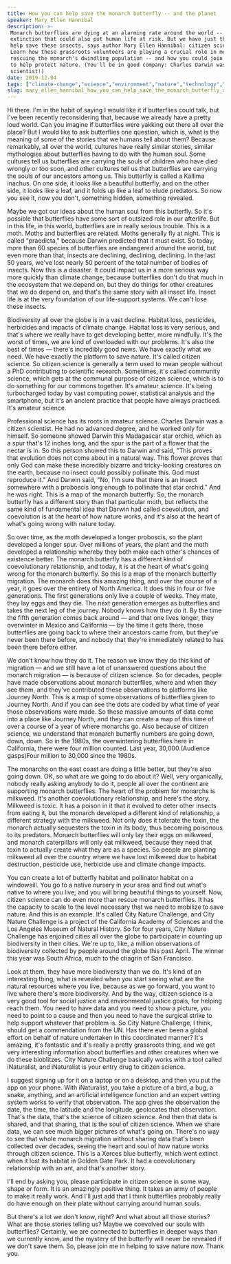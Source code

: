 ```yaml
---
title: How you can help save the monarch butterfly -- and the planet
speaker: Mary Ellen Hannibal
description: >-
 Monarch butterflies are dying at an alarming rate around the world -- a looming
 extinction that could also put human life at risk. But we have just the thing to
 help save these insects, says author Mary Ellen Hannibal: citizen scientists.
 Learn how these grassroots volunteers are playing a crucial role in measuring and
 rescuing the monarch's dwindling population -- and how you could join their ranks
 to help protect nature. (You'll be in good company: Charles Darwin was a citizen
 scientist!)
date: 2019-12-04
tags: ["climate-change","science","environment","nature","technology","ecology","biodiversity","animals","community","collaboration"]
slug: mary_ellen_hannibal_how_you_can_help_save_the_monarch_butterfly_and_the_planet
---
```


Hi there. I'm in the habit of saying I would like it if butterflies could talk, but I've
been recently reconsidering that, because we already have a pretty loud world. Can you
imagine if butterflies were yakking out there all over the place? But I would like to ask
butterflies one question, which is, what is the meaning of some of the stories that we
humans tell about them? Because remarkably, all over the world, cultures have really
similar stories, similar mythologies about butterflies having to do with the human soul.
Some cultures tell us butterflies are carrying the souls of children who have died wrongly
or too soon, and other cultures tell us that butterflies are carrying the souls of our
ancestors among us. This butterfly is called a Kallima inachus. On one side, it looks like
a beautiful butterfly, and on the other side, it looks like a leaf, and it folds up like a
leaf to elude predators. So now you see it, now you don't, something hidden, something
revealed.

Maybe we got our ideas about the human soul from this butterfly. So it's possible that
butterflies have some sort of outsized role in our afterlife. But in this life, in this
world, butterflies are in really serious trouble. This is a moth. Moths and butterflies are
related. Moths generally fly at night. This is called "praedicta," because Darwin
predicted that it must exist. So today, more than 60 species of butterflies are endangered
around the world, but even more than that, insects are declining, declining, declining. In
the last 50 years, we've lost nearly 50 percent of the total number of bodies of insects.
Now this is a disaster. It could impact us in a more serious way more quickly than climate
change, because butterflies don't do that much in the ecosystem that we depend on, but
they do things for other creatures that we do depend on, and that's the same story with
all insect life. Insect life is at the very foundation of our life-support systems. We
can't lose these insects.

Biodiversity all over the globe is in a vast decline. Habitat loss, pesticides, herbicides
and impacts of climate change. Habitat loss is very serious, and that's where we really
have to get developing better, more mindfully. It's the worst of times, we are kind of
overloaded with our problems. It's also the best of times — there's incredibly good news.
We have exactly what we need. We have exactly the platform to save nature. It's called
citizen science. So citizen science is generally a term used to mean people without a PhD
contributing to scientific research. Sometimes, it's called community science, which gets
at the communal purpose of citizen science, which is to do something for our commons
together. It's amateur science. It's being turbocharged today by vast computing power,
statistical analysis and the smartphone, but it's an ancient practice that people have
always practiced. It's amateur science.

Professional science has its roots in amateur science. Charles Darwin was a citizen
scientist. He had no advanced degree, and he worked only for himself. So someone showed
Darwin this Madagascar star orchid, which as a spur that's 12 inches long, and the spur is
the part of a flower that the nectar is in. So this person showed this to Darwin and said,
"This proves that evolution does not come about in a natural way. This flower proves that
only God can make these incredibly bizarre and tricky-looking creatures on the earth,
because no insect could possibly pollinate this. God must reproduce it." And Darwin said,
"No, I'm sure that there is an insect somewhere with a proboscis long enough to pollinate
that star orchid." And he was right. This is a map of the monarch butterfly. So, the
monarch butterfly has a different story than that particular moth, but reflects the same
kind of fundamental idea that Darwin had called coevolution, and coevolution is at the
heart of how nature works, and it's also at the heart of what's going wrong with nature
today.

So over time, as the moth developed a longer proboscis, so the plant developed a longer
spur. Over millions of years, the plant and the moth developed a relationship whereby they
both make each other's chances of existence better. The monarch butterfly has a different
kind of coevolutionary relationship, and today, it is at the heart of what's going wrong
for the monarch butterfly. So this is a map of the monarch butterfly migration. The monarch
does this amazing thing, and over the course of a year, it goes over the entirety of North
America. It does this in four or five generations. The first generations only live a
couple of weeks. They mate, they lay eggs and they die. The next generation emerges as
butterflies and takes the next leg of the journey. Nobody knows how they do it. By the
time the fifth generation comes back around — and that one lives longer, they overwinter
in Mexico and California — by the time it gets there, those butterflies are going back to
where their ancestors came from, but they've never been there before, and nobody that
they're immediately related to has been there before either.

We don't know how they do it. The reason we know they do this kind of migration — and we
still have a lot of unanswered questions about the monarch migration — is because of
citizen science. So for decades, people have made observations about monarch butterflies,
where and when they see them, and they've contributed these observations to platforms like
Journey North. This is a map of some observations of butterflies given to Journey North.
And if you can see the dots are coded by what time of year those observations were made.
So these massive amounts of data come into a place like Journey North, and they can create
a map of this time of over a course of a year of where monarchs go. Also because of
citizen science, we understand that monarch butterfly numbers are going down, down, down.
So in the 1980s, the overwintering butterflies here in California, there were four million
counted. Last year, 30,000.(Audience gasps)Four million to 30,000 since the
1980s.

The monarchs on the east coast are doing a little better, but they're also going down. OK,
so what are we going to do about it? Well, very organically, nobody really asking anybody
to do it, people all over the continent are supporting monarch butterflies. The heart of
the problem for monarchs is milkweed. It's another coevolutionary relationship, and here's
the story. Milkweed is toxic. It has a poison in it that it evolved to deter other insects
from eating it, but the monarch developed a different kind of relationship, a different
strategy with the milkweed. Not only does it tolerate the toxin, the monarch actually
sequesters the toxin in its body, thus becoming poisonous to its predators. Monarch
butterflies will only lay their eggs on milkweed, and monarch caterpillars will only eat
milkweed, because they need that toxin to actually create what they are as a species. So
people are planting milkweed all over the country where we have lost milkweed due to
habitat destruction, pesticide use, herbicide use and climate change impacts.

You can create a lot of butterfly habitat and pollinator habitat on a windowsill. You go
to a native nursery in your area and find out what's native to where you live, and you
will bring beautiful things to yourself. Now, citizen science can do even more than rescue
monarch butterflies. It has the capacity to scale to the level necessary that we need to
mobilize to save nature. And this is an example. It's called City Nature Challenge, and
City Nature Challenge is a project of the California Academy of Sciences and the Los
Angeles Museum of Natural History. So for four years, City Nature Challenge has enjoined
cities all over the globe to participate in counting up biodiversity in their cities.
We're up to, like, a million observations of biodiversity collected by people around the
globe this past April. The winner this year was South Africa, much to the chagrin of San
Francisco.

Look at them, they have more biodiversity than we do. It's kind of an interesting thing,
what is revealed when you start seeing what are the natural resources where you live,
because as we go forward, you want to live where there's more biodiversity. And by the
way, citizen science is a very good tool for social justice and environmental justice
goals, for helping reach them. You need to have data and you need to show a picture, you
need to point to a cause and then you need to have the surgical strike to help support
whatever that problem is. So City Nature Challenge, I think, should get a commendation from
the UN. Has there ever been a global effort on behalf of nature undertaken in this
coordinated manner? It's amazing, it's fantastic and it's really a pretty grassroots
thing, and we get very interesting information about butterflies and other creatures when
we do these bioblitzes. City Nature Challenge basically works with a tool called
iNaturalist, and iNaturalist is your entry drug to citizen science.

I suggest signing up for it on a laptop or on a desktop, and then you put the app on your
phone. With iNaturalist, you take a picture of a bird, a bug, a snake, anything, and an
artificial intelligence function and an expert vetting system works to verify that
observation. The app gives the observation the date, the time, the latitude and the
longitude, geolocates that observation. That's the data, that's the science of citizen
science. And then that data is shared, and that sharing, that is the soul of citizen
science. When we share data, we can see much bigger pictures of what's going on. There's
no way to see that whole monarch migration without sharing data that's been collected over
decades, seeing the heart and soul of how nature works through citizen science. This is a
Xerces blue butterfly, which went extinct when it lost its habitat in Golden Gate Park. It
had a coevolutionary relationship with an ant, and that's another story.

I'll end by asking you, please participate in citizen science in some way, shape or form.
It is an amazingly positive thing. It takes an army of people to make it really work. And
I'll just add that I think butterflies probably really do have enough on their plate
without carrying around human souls.

But there's a lot we don't know, right? And what about all those stories? What are those
stories telling us? Maybe we coevolved our souls with butterflies? Certainly, we are
connected to butterflies in deeper ways than we currently know, and the mystery of the
butterfly will never be revealed if we don't save them. So, please join me in helping to
save nature now. Thank you.

<!--
ad_duration=3.33
comment_count=4
event="TEDWomen 2019"
external_duration=0
external_start_time=0
has_talk_citation=1
intro_duration=11.82
is_subtitle_required="False"
is_talk_featured="True"
language="en"
language_swap="False"
native_language="en"
number_of_related_talks=6
number_of_speakers=1
number_of_subtitled_videos=13
number_of_tags=10
number_of_talk_download_languages=13
number_of_talk_more_resources=1
number_of_talk_recommendations=1
number_of_talks_take_actions=3
post_ad_duration=0.83
published_timestamp="2020-04-01 15:01:51"
recording_date="2019-12-04"
speaker_description="Author, journalist"
speaker_is_published=1
speaker_name="Mary Ellen Hannibal"
talk_name="How you can help save the monarch butterfly -- and the planet"
talk_recommendations_blurb="More resources curated by Mary Ellen Hannibal"
talks_tags=["climate-change","science","environment","nature","technology","ecology","biodiversity","animals","community","collaboration"]
url_photo_speaker="https://pe.tedcdn.com/images/ted/1d713e43f09b4567c616dfa2f43974b9b8b86689_254x191.jpg"
url_photo_talk="https://s3.amazonaws.com/talkstar-photos/uploads/9fada603-9cba-45e1-8308-4e480c86fda8/MaryEllenHannibal_2019W-embed.jpg"
url_webpage="https://www.ted.com/talks/mary_ellen_hannibal_how_you_can_help_save_the_monarch_butterfly_and_the_planet"
video_type_name="TED Stage Talk"
-->